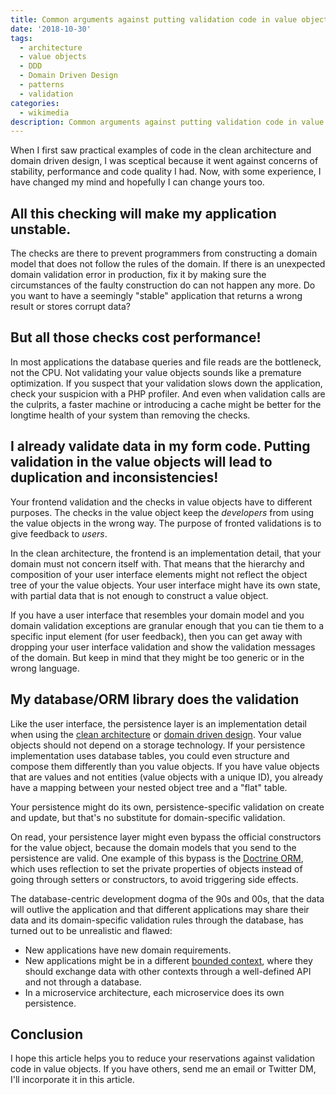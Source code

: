 ```yaml
---
title: Common arguments against putting validation code in value objects
date: '2018-10-30'
tags:
  - architecture
  - value objects
  - DDD
  - Domain Driven Design
  - patterns
  - validation
categories:
  - wikimedia
description: Common arguments against putting validation code in value objects and how to answer them.
---
```


When I first saw practical examples of code in the clean architecture and domain driven design, I was sceptical because it went against concerns of stability, performance and code quality I had. Now, with some experience, I have changed my mind and hopefully I can change yours too.

## All this checking will make my application unstable.
The checks are there to prevent programmers from constructing a domain model that does not follow the rules of the domain. If there is an unexpected domain validation error in production, fix it by making sure the circumstances of the faulty construction do can not happen any more. Do you want to have a seemingly "stable" application that returns a wrong result or stores corrupt data?

## But all those checks cost performance!
In most applications the database queries and file reads are the bottleneck, not the CPU. Not validating your value objects sounds like a premature optimization. If you suspect that your validation slows down the application, check your suspicion with a PHP profiler. And even when validation calls are the culprits, a faster machine or introducing a cache might be better for the longtime health of your system than removing the checks.

## I already validate data in my form code. Putting validation in the value objects will lead to duplication and inconsistencies!
Your frontend validation and the checks in value objects have to different purposes. The checks in the value object keep the *developers* from using the value objects in the wrong way. The purpose of fronted validations is to give feedback to *users*.

In the clean architecture, the frontend is an implementation detail, that your domain must not concern itself with. That means that the hierarchy and composition of your user interface elements might not reflect the object tree of your the value objects. Your user interface might have its own state, with partial data that is not enough to construct a value object.

If you have a user interface that resembles your domain model and you domain validation exceptions are granular enough that you can tie them to a specific input element (for user feedback), then you can get away with dropping your user interface validation and show the validation messages of the domain. But keep in mind that they might be too generic or in the wrong language.

## My database/ORM library does the validation
Like the user interface, the persistence layer is an implementation detail when using the [clean architecture](http://blog.cleancoder.com/uncle-bob/2012/08/13/the-clean-architecture.html) or [domain driven design](https://en.wikipedia.org/wiki/Domain-driven_design). Your value objects should not depend on a storage technology. If your persistence implementation uses database tables, you could even structure and compose them differently than you value objects. If you have value objects that are values and not entities (value objects with a unique ID), you already have a mapping between your nested object tree and a "flat" table.

Your persistence might do its own, persistence-specific validation on create and update, but that's no substitute for domain-specific validation.

On read, your persistence layer might even bypass the official constructors for the value object, because the domain models that you send to the persistence are valid. One example of this bypass is the [Doctrine ORM](https://www.doctrine-project.org/projects/orm.html), which uses reflection to set the private properties of objects instead of going through setters or constructors, to avoid triggering side effects.

The database-centric development dogma of the 90s and 00s, that the data will outlive the application and that different applications may share their data and its domain-specific validation rules through the database, has turned out to be unrealistic and flawed:

* New applications have new domain requirements.
* New applications might be in a different [bounded context](https://martinfowler.com/bliki/BoundedContext.html), where they should exchange data with other contexts through a well-defined API and not through a database.
* In a microservice architecture, each microservice does its own persistence.

## Conclusion
I hope this article helps you to reduce your reservations against validation code in value objects. If you have others, send me an email or Twitter DM, I'll incorporate it in this article.
